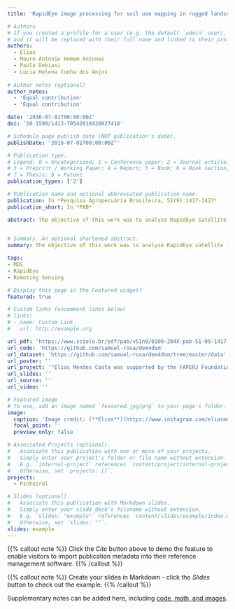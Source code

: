 ```yaml
---
title: 'RapidEye image processing for soil use mapping in rugged landscape accuracy'

# Authors
# If you created a profile for a user (e.g. the default `admin` user), write the username (folder name) here
# and it will be replaced with their full name and linked to their profile.
authors:
  - Elias
  - Mauro Antonio Homem Antunes
  - Paula Debiasi
  - Lúcia Helena Cunha dos Anjos
  
# Author notes (optional)
author_notes:
  - 'Equal contribution'
  - 'Equal contribution'

date: '2016-07-01T00:00:00Z'
doi: '10.1590/1413-70542018426027418'

# Schedule page publish date (NOT publication's date).
publishDate: '2016-07-01T00:00:00Z"'

# Publication type.
# Legend: 0 = Uncategorized; 1 = Conference paper; 2 = Journal article;
# 3 = Preprint / Working Paper; 4 = Report; 5 = Book; 6 = Book section;
# 7 = Thesis; 8 = Patent
publication_types: ['2']

# Publication name and optional abbreviated publication name.
publication: In *Pesquisa Agropecuária Brasileira, 51(9):1417-1427*
publication_short: In *PAB*

abstract: The objective of this work was to analyse RapidEye satellite image characteristics, as well as to assess its orthorectification geometric accuracy and its application for land use mapping, in a rugged landscape. An atmospheric correction was applied to the images, which was followed by the assessment of the following aspects; spectral response to different targets in the uncorrected and corrected images; accuracy of the orthorectified image; and accuracy of the supervised classification. The atmospheric correction allowed a better evaluation of the spectral response of the targets. The geometrical evaluation according to the Map Accuracy Standards, classified the orthorectified image in class C at the 1:20,000 scale. The supervised classification consistently quantified the areas and the percentage of each soil use class. The distribution of classes highlights the historical effect of the use on land degradation.
  

# Summary. An optional shortened abstract.
summary: The objective of this work was to analyse RapidEye satellite image characteristics, as well as to assess its orthorectification geometric accuracy and its application for land use mapping, in a rugged landscape.

tags:
- MDS
- RapidEye
- Remoting Sensing

# Display this page in the Featured widget?
featured: true

# Custom links (uncomment lines below)
# links:
# - name: Custom Link
#   url: http://example.org

url_pdf: 'https://www.scielo.br/pdf/pab/v51n9/0100-204X-pab-51-09-1417.pdf'
url_code: 'https://github.com/samuel-rosa/dem4dsm'
url_dataset: 'https://github.com/samuel-rosa/dem4dsm/tree/master/data'
url_poster: ''
url_project: '"Elias Mendes Costa was supported by the FAPERJ Foundation (Process E-26/100.422/2014) and later by the CNPq Foundation (141391/2015-4). Lúcia Helena Cunha dos Anjos was supported by the CNPq Foundation (Process 480515/2013-1).'
url_slides: ''
url_source: ''
url_video: ''

# Featured image
# To use, add an image named `featured.jpg/png` to your page's folder.
image:
  caption: 'Image credit: [**Elias**](https://www.instagram.com/eliasmendescosta/?hl=pt-br)'
  focal_point: ''
  preview_only: false

# Associated Projects (optional).
#   Associate this publication with one or more of your projects.
#   Simply enter your project's folder or file name without extension.
#   E.g. `internal-project` references `content/project/internal-project/index.md`.
#   Otherwise, set `projects: []`.
projects:
  - Pinheiral

# Slides (optional).
#   Associate this publication with Markdown slides.
#   Simply enter your slide deck's filename without extension.
#   E.g. `slides: "example"` references `content/slides/example/index.md`.
#   Otherwise, set `slides: ""`.
slides: example
---
```


{{% callout note %}}
Click the _Cite_ button above to demo the feature to enable visitors to import publication metadata into their reference management software.
{{% /callout %}}

{{% callout note %}}
Create your slides in Markdown - click the _Slides_ button to check out the example.
{{% /callout %}}

Supplementary notes can be added here, including [code, math, and images](https://wowchemy.com/docs/writing-markdown-latex/).
